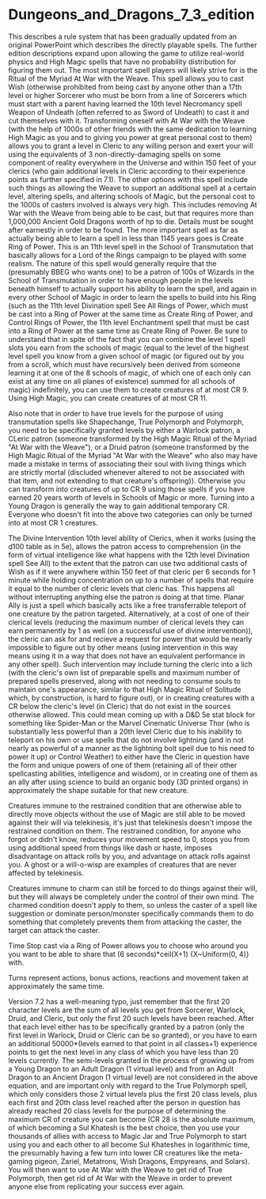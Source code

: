 # Dungeons_and_Dragons_7_3_edition
This describes a rule system that has been gradually updated from an original PowerPoint which describes the directly playable spells. The further edition descriptions expand upon allowing the game to utilize real-world physics and High Magic spells that have no probability distribution for figuring them out. The most important spell players will likely strive for is the Ritual of the Myriad At War with the Weave. This spell allows you to cast Wish (otherwise prohibited from being cast by anyone other than a 17th level or higher Sorcerer who must be born from a line of Sorcerers which must start with a parent having learned the 10th level Necromancy spell Weapon of Undeath (often referred to as Sword of Undeath) to cast it and cut themselves with it. Transforming oneself with At War with the Weave (with the help of 1000s of other friends with the same dedication to learning High Magic as you and to giving you power at great personal cost to them) allows you to grant a level in Cleric to any willing person and exert your will using the equivalents of 3 non-directly-damaging spells on some component of reality everywhere in the Universe and within 150 feet of your clerics (who gain additional levels in Cleric according to their experience points as further specified in 7.1). The other options with this spell include such things as allowing the Weave to support an additional spell at a certain level, altering spells, and altering schools of Magic, but the personal cost to the 1000s of casters involved is always very high. This includes removing At War with the Weave from being able to be cast, but that requires more than 1,000,000 Ancient Gold Dragons worth of hp to die. Details must be sought after earnestly in order to be found. The more important spell as far as actually being able to learn a spell in less than 1145 years goes is Create Ring of Power. This is an 11th level spell in the School of Transmutation that basically allows for a Lord of the Rings campaign to be played with some realism. The nature of this spell would generally require that the (presumably BBEG who wants one) to be a patron of 100s of Wizards in the School of Transmutation in order to have enough people in the levels beneath himself to actually support his ability to learn the spell, and again in every other School of Magic in order to learn the spells to build into his Ring (such as the 11th level Divination spell See All Rings of Power, which must be cast into a Ring of Power at the same time as Create Ring of Power, and Control Rings of Power, the 11th level Enchantment spell that must be cast into a Ring of Power at the same time as Create Ring of Power. 
Be sure to understand that in spite of the fact that you can combine the level 1 spell slots you earn from the schools of magic
(equal to the level of the highest level spell you know from a given school of magic (or figured out by you from a scroll, which must have recursively been derived from someone learning it at one of the 8 schools of magic,
of which one of each only can exist at any time on all planes of existence) summed for all schools of magic) indefinitely, you can use them to create creatures of at most CR 9. Using High Magic, you can create creatures of at most CR 11.

Also note that in order to have true levels for the purpose of using transmutation spells like Shapechange, True Polymorph and Polymorph, you need to be specifically granted levels by either a Warlock patron, a CLeric patron (someone transformed by the High Magic Ritual of the Myriad "At War with the Weave"), or a Druid patron (someone transformed by the High Magic Ritual of the Myriad "At War with the Weave" who also may have made a mistake in terms of associating their soul with living things which are strictly mortal (discluded whenever altered to not be associated with that item, and not extending to that creature's offspring)). 
Otherwise you can transform into creatures of up to CR 9 using those spells if you have earned 20 years worth of levels in Schools of Magic or more. Turning into a Young Dragon is generally the way to gain additional temporary CR. 
Everyone who doesn't fit into the above two categories can only be turned into at most CR 1 creatures.

The Divine Intervention 10th level ability of Clerics, when it works (using the d100 table as in 5e), allows the patron access to comprehension (in the form of virtual intelligence like what happens with the 12th level Divination spell See All) to the extent that the patron can use two additional casts of Wish as if it were anywhere within 150 feet of that cleric per 6 seconds for 1 minute while holding concentration on up to a number of spells that require it equal to the number of cleric levels that cleric has. 
This happens all without interrupting anything else the patron is doing at that time. Planar Ally is just a spell which basically acts like a free transferrable teleport of one creature by the patron targeted. 
Alternatively, at a cost of one of their clerical levels (reducing the maximum number of clerical levels they can earn permanently by 1 as well (on a successful use of divine intervention)), the cleric can ask for and recieve a request for power that would be nearly impossible to figure out by other means (using intervention in this way means using it in a way that does not have an equivalent performance in any other spell). Such intervention may include turning the cleric into a lich (with the cleric's own list of preparable spells and maximum number of prepared spells preserved, along with not needing to consume souls to maintain one's appearance, similar to that High Magic Ritual of Solitude which, by construction, is hard to figure out), or in creating creatures with a CR below the cleric's level (in Cleric) that do not exist in the sources otherwise allowed.
This could mean coming up with a D&D 5e stat block for something like Spider-Man or the Marvel Cinematic Universe Thor (who is substantially less powerful than a 20th level Cleric due to his inability to teleport on his own or use spells that do not involve lightning (and in not nearly as powerful of a manner as the lightning bolt spell due to his need to power it up) or Control Weather) to either have the Cleric in question have the form and unique powers of one of them (retaining all of their other spellcasting abilities, intelligence and wisdom), or in creating one of them as an ally after using science to build an organic body (3D printed organs) in approximately the shape suitable for that new creature.

Creatures immune to the restrained condition that are otherwise able to directly move objects without the use of Magic are still able to be moved against their will via telekinesis, it's just that telekinesis doesn't impose the restrained condition on them.
The restrained condition, for anyone who forgot or didn't know, reduces your movement speed to 0, stops you from using additional speed from things like dash or haste, imposes disadvantage on attack rolls by you, and advantage on attack rolls against you.
A ghost or a will-o-wisp are examples of creatures that are never affected by telekinesis.

Creatures immune to charm can still be forced to do things against their will, but they will always be completely under the control of their own mind. The charmed condition doesn't apply to them, so unless the caster of a spell like suggestion or dominate person/monster specifically commands them to do something that completely prevents them from attacking the caster, the target can attack the caster.

Time Stop cast via a Ring of Power allows you to choose who around you you want to be able to share that (6 seconds)*ceil(X+1) {X~Uniform(0, 4)} with.

Turns represent actions, bonus actions, reactions and movement taken at approximately the same time.

Version 7.2 has a well-meaning typo, just remember that the first 20 character levels are the sum of all levels you get from Sorcerer, Warlock, Druid, and Cleric, but only the first 20 such levels have been reached.
After that each level either has to be specifically granted by a patron (only the first level in Warlock, Druid or Cleric can be so granted), or you have to earn an additional 50000*(levels earned to that point in all classes+1) experience points to get the next level in any class of which you have less than 20 levels currently.
The semi-levels granted in the process of growing up from a Young Dragon to an Adult Dragon (1 virtual level) and from an Adult Dragon to an Ancient Dragon (1 virtual level) are not considered in the above equation, and are important only with regard to the True Polymorph spell, which only considers those 2 virtual levels plus the first 20 class levels, plus each first and 20th class level reached after the person in question has already reached 20 class levels for the purpose of determining the maximum CR of creature you can become (CR 28 is the absolute maximum, of which becoming a Sul Khatesh is the best choice, then you use your thousands of allies with access to Magic Jar and True Polymorph to start using you and each other to all become Sul Khateshes in logarithmic time, the presumably having a few turn into lower CR creatures like the meta-gaming pigeon, Zariel, Metatrons, Wish Dragons, Empyreans, and Solars).
You will then want to use At War with the Weave to get rid of True Polymorph, then get rid of At War with the Weave in order to prevent anyone else from replicating your success ever again.
